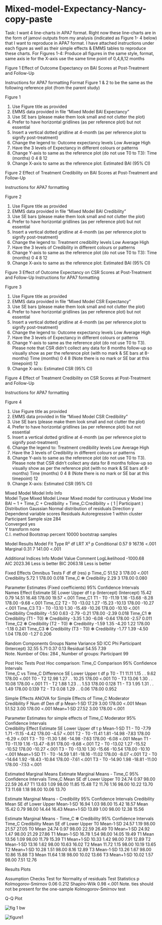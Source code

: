 # Mixed-model-Expectancy-Nancy-copy-paste


Task:
I want 4 line-charts in APA7 format. Right now these line-charts are in the form of jamovi outputs from my analysis (indicated as Figure 1- 4 below) that I want to reproduce in APA7 format. I have attached instructions under each figure as well as their simple effects & EMMS tables to reproduce these charts.
For Figures 1-4: Produce all figures in the same style, format, same axis ie for the X-axis use the same time point of 0,4,8,12 months














Figure 1
Effect of Outcome Expectancy on BAI Scores at Post-Treatment and Follow-Up
 
Instructions for APA7 formatting 
Format Figure 1 & 2 to be the same as the following reference plot (from the parent study)









Figure 1 
1.	Use Figure title as provided 
2.	EMMS data provided in file “Mixed Model BAI Expectancy”
3.	Use SE bars (please make them look small and not clutter the plot)
4.	Prefer to have horizontal gridlines (as per reference plot) but not essential
5.	Insert a vertical dotted gridline at 4-month (as per reference plot to signify post-treatment)
6.	Change the legend to:
	Outcome expectancy levels
Low 
Average 
High 
7.	Have the 3 levels of Expectancy in different colours or patterns
8.	Change Y-axis to same as the reference plot (do not use T0 to T3):
Time (months)
0
4
8
12
9.	Change X-axis to same as the reference plot:
Estimated BAI (95% CI)












Figure 2
Effect of Treatment Credibility on BAI Scores at Post-Treatment and Follow-Up
 
Instructions for APA7 formatting 













Figure 2
1.	Use Figure title as provided 
2.	EMMS data provided in file “Mixed Model BAI Credibility”
3.	Use SE bars (please make them look small and not clutter the plot)
4.	Prefer to have horizontal gridlines (as per reference plot) but not essential
5.	Insert a vertical dotted gridline at 4-month (as per reference plot to signify post-treatment)
6.	Change the legend to:
	Treatment credibility levels
Low 
Average 
High 
7.	Have the 3 levels of Credibility in different colours or patterns
8.	Change Y-axis to same as the reference plot (do not use T0 to T3):
Time (months)
0
4
8
12
9.	Change X-axis to same as the reference plot:
Estimated BAI (95% CI)








Figure 3
Effect of Outcome Expectancy on CSR Scores at Post-Treatment and Follow-Up 
Instructions for APA7 formatting 









Figure 3
1.	Use Figure title as provided 
2.	EMMS data provided in file “Mixed Model CSR Expectancy”
3.	Use SE bars (please make them look small and not clutter the plot)
4.	Prefer to have horizontal gridlines (as per reference plot) but not essential
5.	Insert a vertical dotted gridline at 4-month (as per reference plot to signify post-treatment)
6.	Change the legend to:
Outcome expectancy levels
Low 
Average 
High 
7.	Have the 3 levels of Expectancy in different colours or patterns
8.	Change Y-axis to same as the reference plot (do not use T0 to T3). Please note that CSR didn’t collect any data for 8 months follow-up so visually show as per the reference plot (with no mark & SE bars at 8-months)
Time (months)
0
4
8	(Note there is no mark or SE bar at this timepoint)
12
9.	Change X-axis: Estimated CSR (95% CI)








Figure 4
Effect of Treatment Credibility on CSR Scores at Post-Treatment and Follow-Up 

Instructions for APA7 formatting 















Figure 4
1.	Use Figure title as provided 
2.	EMMS data provided in file “Mixed Model CSR Credibility”
3.	Use SE bars (please make them look small and not clutter the plot)
4.	Prefer to have horizontal gridlines (as per reference plot) but not essential
5.	Insert a vertical dotted gridline at 4-month (as per reference plot to signify post-treatment)
6.	Change the legend to:
Treatment credibility levels
Low 
Average 
High 
7.	Have the 3 levels of Credibility in different colours or patterns
8.	Change Y-axis to same as the reference plot (do not use T0 to T3). Please note that CSR didn’t collect any data for 8 months follow-up so visually show as per the reference plot (with no mark & SE bars at 8-months)
Time (months)
0
4
8	(Note there is no mark or SE bar at this timepoint)
12
9.	Change X-axis: Estimated CSR (95% CI)


Mixed Model
Model Info
Info	 	 
Model Type	Mixed Model	Linear Mixed model for continuous y
Model	lme	BAI ~ 1 + Time_C + Credibility + Time_C:Credibility + ( 1 | Participant )
Distribution	Gaussian	Normal distribution of residuals
Direction	y	Dependend variable scores
Residuals	Autoregressive 1	within cluster Participant
Sample size	284	 
Converged	yes	 
Y transform	none	 
C.I. method	Bootstrap percent	10000 bootstrap samples

 
Model Results
Model Fit
Type	R²	df	LRT X²	p
Conditional	0.57	9	167.16	<.001
Marginal	0.31	7	141.00	<.001

 
Additional Indices
Info	Model Value	Comment
LogLikelihood	-1000.68	 
AIC	2023.36	Less is better
BIC	2063.18	Less is better

 
Fixed Effects Omnibus Tests
 	F	df	df (res)	p
Time_C	51.52	3	178.00	<.001
Credibility	5.72	1	178.00	0.018
Time_C ✻ Credibility	2.29	3	178.00	0.080

 
Parameter Estimates (Fixed coefficients)
	95% Confidence Intervals	
Names	Effect	Estimate	SE	Lower	Upper	df	t	p
(Intercept)	(Intercept)	15.42	0.79	14.51	16.48	178.00	19.57	<.001
Time_C1	T1 - T0	-11.19	1.16	-13.68	-8.28	178.00	-9.68	<.001
Time_C2	T2 - T0	-13.02	1.27	-15.23	-10.13	178.00	-10.27	<.001
Time_C3	T3 - T0	-13.10	1.30	-15.49	-10.26	178.00	-10.10	<.001
Credibility	Credibility	-1.50	0.63	-2.79	-0.21	178.00	-2.39	0.018
Time_C1 ✻ Credibility	(T1 - T0) ✻ Credibility	-3.35	1.30	-6.08	-0.64	178.00	-2.57	0.011
Time_C2 ✻ Credibility	(T2 - T0) ✻ Credibility	-1.59	1.35	-4.20	1.22	178.00	-1.18	0.241
Time_C3 ✻ Credibility	(T3 - T0) ✻ Credibility	-1.77	1.39	-4.50	1.04	178.00	-1.27	0.206

 
Random Components
Groups	Name	Variance	SD	ICC	Phi
Participant	(Intercept)	32.55	5.71	0.37	0.13
Residual	 	54.55	7.39	 	 
Note. Number of Obs: 284 , Number of groups: Participant 99

 
Post Hoc Tests
Post Hoc comparison: Time_C
Comparison		95% Confidence Intervals	
Time_C	vs	Time_C	Difference	SE	Lower	Upper	t	df	p
T0	-	T1	11.11	1.15	.	.	9.62	178.00	<.001
T0	-	T2	12.98	1.27	.	.	10.25	178.00	<.001
T0	-	T3	13.06	1.30	.	.	10.08	178.00	<.001
T1	-	T2	1.88	1.23	.	.	1.53	178.00	0.128
T1	-	T3	1.95	1.31	.	.	1.49	178.00	0.139
T2	-	T3	0.08	1.29	.	.	0.06	178.00	0.952

 
Simple Effects
ANOVA for Simple Effects of Time_C
Moderator	
Credibility	F	Num df	Den df	p
Mean-1·SD	17.29	3.00	178.00	<.001
Mean	51.52	3.00	178.00	<.001
Mean+1·SD	27.52	3.00	178.00	<.001

 
Parameter Estimates for simple effects of Time_C
Moderator		95% Confidence Intervals	
Credibility	Effect	Estimate	SE	Lower	Upper	df	t	p
Mean-1·SD	T1 - T0	-7.79	1.71	-11.15	-4.42	178.00	-4.57	<.001
 	T2 - T0	-11.41	1.81	-14.98	-7.83	178.00	-6.29	<.001
 	T3 - T0	-11.30	1.86	-14.98	-7.63	178.00	-6.08	<.001
Mean	T1 - T0	-11.19	1.16	-13.47	-8.91	178.00	-9.68	<.001
 	T2 - T0	-13.02	1.27	-15.52	-10.52	178.00	-10.27	<.001
 	T3 - T0	-13.10	1.30	-15.66	-10.54	178.00	-10.10	<.001
Mean+1·SD	T1 - T0	-14.59	1.81	-18.16	-11.02	178.00	-8.07	<.001
 	T2 - T0	-14.64	1.92	-18.43	-10.84	178.00	-7.61	<.001
 	T3 - T0	-14.90	1.98	-18.81	-11.00	178.00	-7.53	<.001

 
Estimated Marginal Means
Estimate Marginal Means - Time_C
	95% Confidence Intervals
Time_C	Mean	SE	df	Lower	Upper
T0	24.74	0.97	98.00	22.59	26.47
T1	13.63	1.09	98.00	11.85	15.48
T2	11.76	1.16	98.00	10.22	13.70
T3	11.68	1.18	98.00	10.06	13.70

 
Estimate Marginal Means - Credibility
	95% Confidence Intervals
Credibility	Mean	SE	df	Lower	Upper
Mean-1·SD	16.94	1.03	98.00	15.42	18.57
Mean	15.42	0.79	98.00	14.44	16.43
Mean+1·SD	13.89	1.00	98.00	12.38	15.56

 
Estimate Marginal Means - Time_C ✻ Credibility
	95% Confidence Intervals
Time_C	Credibility	Mean	SE	df	Lower	Upper
T0	Mean-1·SD	24.57	1.19	98.00	21.57	27.05
T0	Mean	24.74	0.97	98.00	22.59	26.49
T0	Mean+1·SD	24.92	1.47	98.00	21.29	27.86
T1	Mean-1·SD	16.78	1.54	98.00	14.05	19.49
T1	Mean	13.56	1.09	98.00	11.79	15.39
T1	Mean+1·SD	10.33	1.42	98.00	7.91	12.89
T2	Mean-1·SD	13.16	1.62	98.00	10.63	16.02
T2	Mean	11.72	1.15	98.00	10.19	13.65
T2	Mean+1·SD	10.28	1.51	98.00	8.16	12.89
T3	Mean-1·SD	13.26	1.67	98.00	10.86	15.88
T3	Mean	11.64	1.18	98.00	10.02	13.66
T3	Mean+1·SD	10.02	1.57	98.00	7.51	12.76

 
Results Plots
 
Assumption Checks
Test for Normality of residuals
Test	Statistics	p
Kolmogorov-Smirnov	0.06	0.212
Shapiro-Wilk	0.98	<.001
Note. ties should not be present for the one-sample Kolmogorov-Smirnov test

 
Q-Q Plot
 
 
 
![fig 1 bw](https://github.com/user-attachments/assets/c49266e9-867c-45cf-9b64-847ce014709b)

![figure1](https://github.com/user-attachments/assets/a0943a92-7600-420d-a0b1-74c863d566e1)

